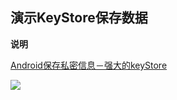 ## 演示KeyStore保存数据

**说明**

[Android保存私密信息－强大的keyStore](http://www.jianshu.com/p/dc5a9f906eb8)


![](http://upload-images.jianshu.io/upload_images/1407686-913568681f764833.png?imageMogr2/auto-orient/strip%7CimageView2/2/w/1240)
